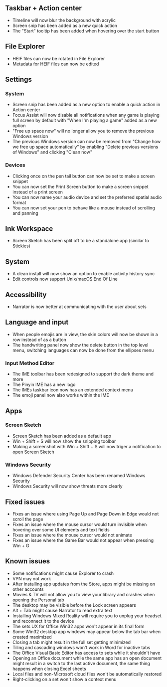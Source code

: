 ## Taskbar + Action center
- Timeline will now blur the background with acrylic
- Screen snip has been added as a new quick action
- The "Start" tooltip has been added when hovering over the start button

## File Explorer
- HEIF files can now be rotated in File Explorer
- Metadata for HEIF files can now be edited

## Settings
### System
- Screen snip has been added as a new option to enable a quick action in Action center
- Focus Assist will now disable all notifications when any game is playing full screen by default with "When I'm playing a game" added as a new option
- "Free up space now" will no longer allow you to remove the previous Windows version
- The previous Windows version can now be removed from "Change how we free up space automatically" by enabling "Delete previous versions of Windows" and clicking "Clean now"

### Devices
- Clicking once on the pen tail button can now be set to make a screen snippet
- You can now set the Print Screen button to make a screen snippet instead of a print screen
- You can now name your audio device and set the preferred spatial audio format
- You can now set your pen to behave like a mouse instead of scrolling and panning

## Ink Workspace
- Screen Sketch has been split off to be a standalone app (similar to Stickies)

## System
- A clean install will now show an option to enable activity history sync
- Edit controls now support Unix/macOS End Of Line

## Accessibility
- Narrator is now better at communicating with the user about sets

## Language and input
- When people emojis are in view, the skin colors will now be shown in a row instead of as a button
- The handwriting panel now show the delete button in the top level menu, switching languages can now be done from the ellipses menu

### Input Method Editor
- The IME toolbar has been redesigned to support the dark theme and more
- The Pinyin IME has a new logo
- The IMEs taskbar icon now has an extended context menu
- The emoji panel now also works within the IME

## Apps
### Screen Sketch
- Screen Sketch has been added as a default app
- Win + Shift + S will now show the snipping toolbar
- Making a screenshot with Win + Shift + S will now triger a notification to open Screen Sketch

### Windows Security
- Windows Defender Security Center has been renamed Windows Security
- Windows Security will now show threats more clearly

## Fixed issues
- Fixes an issue where using Page Up and Page Down in Edge would not scroll the page
- Fixes an issue where the mouse cursor would turn invisible when hovering over some UI elements and text fields
- Fixes an issue where the mouse cursor would not animate
- Fixes an issue where the Game Bar would not appear when pressing Win + G

## Known issues
- Some notifications might cause Explorer to crash
- VPN may not work
- After installing app updates from the Store, apps might be missing on other accounts
- Movies & TV will not allow you to view your library and crashes when opening the Personal tab
- The desktop may be visible before the Lock screen appears
- Alt + Tab might cause Narrator to read extra text
- Installing Windows Mixed Reality will require you to unplug your headset and reconnect it to the device
- The sets UX for Office Win32 apps won't appear in its final form
- Some Win32 desktop app windows may appear below the tab bar when created maximized
- Closing a tab might result in the full set getting minimized
- Tiling and cascading windows won't work in Word for inactive tabs
- The Office Visual Basic Editor has access to sets while it shouldn't have
- Opening an Office document while the same app has an open document might result in a switch to the last active document, the same thing happens when closing Excel sheets
- Local files and non-Microsoft cloud files won't be automatically restored
- Right-clicking on a set won't show a context menu